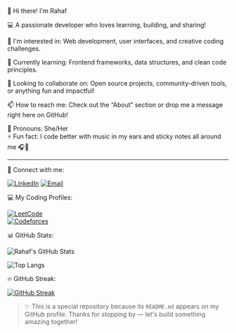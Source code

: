 👋 Hi there! I'm Rahaf 

💻 A passionate developer who loves learning, building, and sharing!

🚀 I'm interested in: Web development, user interfaces, and creative coding challenges.

🌱 Currently learning: Frontend frameworks, data structures, and clean code principles.

🤝 Looking to collaborate on: Open source projects, community-driven tools, or anything fun and impactful!

📫 How to reach me: Check out the “About” section or drop me a message right here on GitHub!

💬 Pronouns: She/Her  
⚡ Fun fact: I code better with music in my ears and sticky notes all around me 🎧📒

---
🔗 Connect with me:

[![LinkedIn](https://img.shields.io/badge/LinkedIn-blue?style=for-the-badge&logo=linkedin&logoColor=white)](https://www.linkedin.com/in/rahaf-melhem)
[![Email](https://img.shields.io/badge/Email-D14836?style=for-the-badge&logo=gmail&logoColor=white)](mailto:rahfosama234@gmail.com)

💻 My Coding Profiles:

[![LeetCode](https://img.shields.io/badge/LeetCode-FFA116?style=for-the-badge&logo=leetcode&logoColor=white)](https://leetcode.com/u/rahafom/)  
[![Codeforces](https://img.shields.io/badge/Codeforces-1F8ACB?style=for-the-badge&logo=codeforces&logoColor=white)](https://codeforces.com/profile/rahaf.o.m3)

📊 GitHub Stats:

![Rahaf's GitHub Stats](https://github-readme-stats.vercel.app/api?username=rahafOM&show_icons=true&theme=tokyonight)

![Top Langs](https://github-readme-stats.vercel.app/api/top-langs/?username=rahafOM&layout=compact&theme=tokyonight)

🔥 GitHub Streak:

[![GitHub Streak](https://github-readme-streak-stats.herokuapp.com/?user=rahafOM&theme=tokyonight)](https://git.io/streak-stats)

> ✨ This is a special repository because its `README.md` appears on my GitHub profile. Thanks for stopping by — let's build something amazing together!
